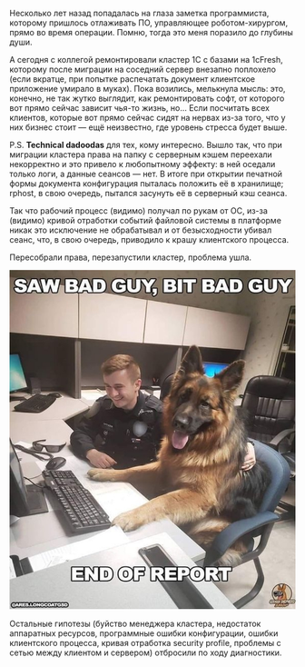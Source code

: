 ﻿Несколько лет назад попадалась на глаза заметка программиста, которому пришлось отлаживать ПО, управляющее роботом-хирургом, прямо во время операции. Помню, тогда это меня поразило до глубины души.

А сегодня с коллегой ремонтировали кластер 1С с базами на 1cFresh, которому после миграции на соседний сервер внезапно поплохело (если вкратце, при попытке распечатать документ клиентское приложение умирало в муках). Пока возились, мелькнула мысль: это, конечно, не так жутко выглядит, как ремонтировать софт, от которого вот прямо сейчас зависит чья-то жизнь, но... Если посчитать всех клиентов, которые вот прямо сейчас сидят на нервах из-за того, что у них бизнес стоит — ещё неизвестно, где уровень стресса будет выше.

P.S. **Technical dadoodas** для тех, кому интересно. Вышло так, что при миграции кластера права на папку с серверным кэшем переехали некорректно и это привело к любопытному эффекту: в ней оседали только логи, а данные сеансов — нет. В итоге при открытии печатной формы документа конфигурация пыталась положить её в хранилище; rphost, в свою очередь, пытался засунуть её в серверный кэш сеанса.

Так что рабочий процесс (видимо) получал по рукам от ОС, из-за (видимо) кривой отработки событий файловой системы в платформе никак это исключение не обрабатывал и от безысходности убивал сеанс, что, в свою очередь, приводило к крашу клиентского процесса.

Пересобрали права, перезапустили кластер, проблема ушла.

![End of Report](report.jpeg)

Остальные гипотезы (буйство менеджера кластера, недостаток аппаратных ресурсов, программные ошибки конфигурации, ошибки клиентского процесса, кривая отработка security profile, проблемы c сетью между клиентом и сервером) отбросили по ходу диагностики.